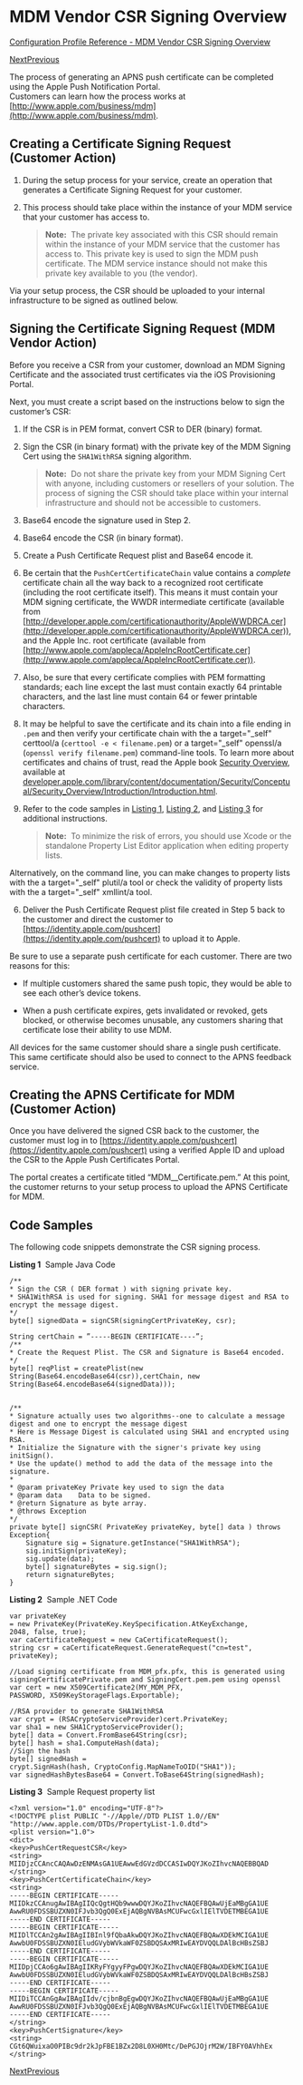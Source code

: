 # MDM Vendor CSR Signing Overview

 [Configuration Profile Reference - MDM Vendor CSR Signing Overview](https://developer.apple.com/library/content/documentation/Miscellaneous/Reference/MobileDeviceManagementProtocolRef/7-MDMVendorCSRSigningOverview/MDMVendorCSRSigningOverview.html)  
  

[Next](https://developer.apple.com/library/content/documentation/Miscellaneous/Reference/MobileDeviceManagementProtocolRef/RevHist_Index/RevisionHistory.html)[Previous](https://developer.apple.com/library/content/documentation/Miscellaneous/Reference/MobileDeviceManagementProtocolRef/6-MDM_Best_Practices/MDM_Best_Practices.html)
  
The process of generating an APNS push certificate can be completed using the Apple Push Notification Portal.  
Customers can learn how the process works at [http://www.apple.com/business/mdm](http://www.apple.com/business/mdm).  
  

## Creating a Certificate Signing Request (Customer Action)
  


1. During the setup process for your service, create an operation that generates a Certificate Signing Request for your customer. 

2. This process should take place within the instance of your MDM service that your customer has access to. 

   > **Note:** 
The private key associated with this CSR should remain within the instance of your MDM service that the customer has access to. This private key is used to sign the MDM push certificate. The MDM service instance should not make this private key available to you (the vendor).  
 
  

Via your setup process, the CSR should be uploaded to your internal infrastructure to be signed as outlined below.  
  

## Signing the Certificate Signing Request (MDM Vendor Action)
  

Before you receive a CSR from your customer, download an MDM Signing Certificate and the associated trust certificates via the iOS Provisioning Portal.  

Next, you must create a script based on the instructions below to sign the customer’s CSR:  


1. If the CSR is in PEM format, convert CSR to DER (binary) format. 

2. Sign the CSR (in binary format) with the private key of the MDM Signing Cert using the `SHA1WithRSA` signing algorithm. 

   > **Note:** 
Do not share the private key from your MDM Signing Cert with anyone, including customers or resellers of your solution. The process of signing the CSR should take place within your internal infrastructure and should not be accessible to customers.  
 

3. Base64 encode the signature used in Step 2. 

4. Base64 encode the CSR (in binary format). 

5. Create a Push Certificate Request plist and Base64 encode it. 

5. Be certain that the `PushCertCertificateChain` value contains a *complete* certificate chain all the way back to a recognized root certificate (including the root certificate itself). This means it must contain your MDM signing certificate, the WWDR intermediate certificate (available from [http://developer.apple.com/certificationauthority/AppleWWDRCA.cer](http://developer.apple.com/certificationauthority/AppleWWDRCA.cer)), and the Apple Inc. root certificate (available from [http://www.apple.com/appleca/AppleIncRootCertificate.cer](http://www.apple.com/appleca/AppleIncRootCertificate.cer)). 

5. Also, be sure that every certificate complies with PEM formatting standards; each line except the last must contain exactly 64 printable characters, and the last line must contain 64 or fewer printable characters. 

5. It may be helpful to save the certificate and its chain into a file ending in `.pem` and then verify your certificate chain with the a target="_self" certtool/a (`certtool -e < filename.pem`) or a target="_self" openssl/a (`openssl verify filename.pem`) command-line tools. To learn more about certificates and chains of trust, read the Apple book [Security Overview](https://developer.apple.com/library/content/documentation/Security/Conceptual/Security_Overview/Introduction/Introduction.html#//apple_ref/doc/uid/TP30000976), available at [developer.apple.com/library/content/documentation/Security/Conceptual/Security_Overview/Introduction/Introduction.html](https://developer.apple.com/library/content/documentation/Security/Conceptual/Security_Overview/Introduction/Introduction.html). 

5. Refer to the code samples in [Listing 1](https://developer.apple.com/library/content/documentation/Miscellaneous/Reference/MobileDeviceManagementProtocolRef/7-MDMVendorCSRSigningOverview/MDMVendorCSRSigningOverview.html#//apple_ref/doc/uid/TP40017387-CH6-SW1), [Listing 2](https://developer.apple.com/library/content/documentation/Miscellaneous/Reference/MobileDeviceManagementProtocolRef/7-MDMVendorCSRSigningOverview/MDMVendorCSRSigningOverview.html#//apple_ref/doc/uid/TP40017387-CH6-SW2), and [Listing 3](https://developer.apple.com/library/content/documentation/Miscellaneous/Reference/MobileDeviceManagementProtocolRef/7-MDMVendorCSRSigningOverview/MDMVendorCSRSigningOverview.html#//apple_ref/doc/uid/TP40017387-CH6-SW3) for additional instructions. 

   > **Note:** 
To minimize the risk of errors, you should use Xcode or the standalone Property List Editor application when editing property lists.  
> 
Alternatively, on the command line, you can make changes to property lists with the a target="_self" plutil/a tool or check the validity of property lists with the a target="_self" xmllint/a tool.  
 

6. Deliver the Push Certificate Request plist file created in Step 5 back to the customer and direct the customer to [https://identity.apple.com/pushcert](https://identity.apple.com/pushcert) to upload it to Apple. 
  

Be sure to use a separate push certificate for each customer. There are two reasons for this:  


* If multiple customers shared the same push topic, they would be able to see each other’s device tokens. 

* When a push certificate expires, gets invalidated or revoked, gets blocked, or otherwise becomes unusable, any customers sharing that certificate lose their ability to use MDM. 
  

All devices for the same customer should share a single push certificate. This same certificate should also be used to connect to the APNS feedback service.  
  

## Creating the APNS Certificate for MDM (Customer Action)
  

Once you have delivered the signed CSR back to the customer, the customer must log in to [https://identity.apple.com/pushcert](https://identity.apple.com/pushcert) using a verified Apple ID and upload the CSR to the Apple Push Certificates Portal.  

The portal creates a certificate titled “MDM_*<VendorName>*_Certificate.pem.” At this point, the customer returns to your setup process to upload the APNS Certificate for MDM.  
  

## Code Samples
  

The following code snippets demonstrate the CSR signing process.  

**Listing 1**  Sample Java Code  

```
/**
* Sign the CSR ( DER format ) with signing private key.
* SHA1WithRSA is used for signing. SHA1 for message digest and RSA to encrypt the message digest.
*/
byte[] signedData = signCSR(signingCertPrivateKey, csr);
 
String certChain = ”-----BEGIN CERTIFICATE----”;
/**
* Create the Request Plist. The CSR and Signature is Base64 encoded.
*/
byte[] reqPlist = createPlist(new String(Base64.encodeBase64(csr)),certChain, new String(Base64.encodeBase64(signedData)));
 
 
/**
* Signature actually uses two algorithms--one to calculate a message digest and one to encrypt the message digest
* Here is Message Digest is calculated using SHA1 and encrypted using RSA.
* Initialize the Signature with the signer's private key using initSign().
* Use the update() method to add the data of the message into the signature.
*
* @param privateKey Private key used to sign the data
* @param data    Data to be signed.
* @return Signature as byte array.
* @throws Exception
*/
private byte[] signCSR( PrivateKey privateKey, byte[] data ) throws Exception{
    Signature sig = Signature.getInstance("SHA1WithRSA");
    sig.initSign(privateKey);
    sig.update(data);
    byte[] signatureBytes = sig.sign();
    return signatureBytes;
}
```  

**Listing 2**  Sample .NET Code  

```
var privateKey = new PrivateKey(PrivateKey.KeySpecification.AtKeyExchange, 2048, false, true);
var caCertificateRequest = new CaCertificateRequest();
string csr = caCertificateRequest.GenerateRequest("cn=test", privateKey);
 
//Load signing certificate from MDM_pfx.pfx, this is generated using signingCertificatePrivate.pem and SigningCert.pem.pem using openssl
var cert = new X509Certificate2(MY_MDM_PFX, PASSWORD, X509KeyStorageFlags.Exportable);
 
//RSA provider to generate SHA1WithRSA
var crypt = (RSACryptoServiceProvider)cert.PrivateKey;
var sha1 = new SHA1CryptoServiceProvider();
byte[] data = Convert.FromBase64String(csr);
byte[] hash = sha1.ComputeHash(data);
//Sign the hash
byte[] signedHash = crypt.SignHash(hash, CryptoConfig.MapNameToOID("SHA1"));
var signedHashBytesBase64 = Convert.ToBase64String(signedHash);
```  

**Listing 3**  Sample Request property list  

```
<?xml version="1.0" encoding="UTF-8"?>
<!DOCTYPE plist PUBLIC "-//Apple//DTD PLIST 1.0//EN" "http://www.apple.com/DTDs/PropertyList-1.0.dtd">
<plist version="1.0">
<dict>
<key>PushCertRequestCSR</key>
<string>
MIIDjzCCAncCAQAwDzENMAsGA1UEAwwEdGVzdDCCASIwDQYJKoZIhvcNAQEBBQAD
</string>
<key>PushCertCertificateChain</key>
<string>
-----BEGIN CERTIFICATE-----
MIIDkzCCAnugAwIBAgIIQcQgtHQb9wwwDQYJKoZIhvcNAQEFBQAwUjEaMBgGA1UE
AwwRU0FDSSBUZXN0IFJvb3QgQ0ExEjAQBgNVBAsMCUFwcGxlIElTVDETMBEGA1UE
-----END CERTIFICATE-----
-----BEGIN CERTIFICATE-----
MIIDlTCCAn2gAwIBAgIIBInl9fQbaAkwDQYJKoZIhvcNAQEFBQAwXDEkMCIGA1UE
AwwbU0FDSSBUZXN0IEludGVybWVkaWF0ZSBDQSAxMRIwEAYDVQQLDAlBcHBsZSBJ
-----END CERTIFICATE-----
-----BEGIN CERTIFICATE-----
MIIDpjCCAo6gAwIBAgIIKRyFYgyyFPgwDQYJKoZIhvcNAQEFBQAwXDEkMCIGA1UE
AwwbU0FDSSBUZXN0IEludGVybWVkaWF0ZSBDQSAxMRIwEAYDVQQLDAlBcHBsZSBJ
-----END CERTIFICATE-----
-----BEGIN CERTIFICATE-----
MIIDiTCCAnGgAwIBAgIIdv/cjbnBgEgwDQYJKoZIhvcNAQEFBQAwUjEaMBgGA1UE
AwwRU0FDSSBUZXN0IFJvb3QgQ0ExEjAQBgNVBAsMCUFwcGxlIElTVDETMBEGA1UE
-----END CERTIFICATE-----
</string>
<key>PushCertSignature</key>
<string>
CGt6QWuixaO0PIBc9dr2kJpFBE1BZx2D8L0XH0Mtc/DePGJOjrM2W/IBFY0AVhhEx
</string>
```  

[Next](https://developer.apple.com/library/content/documentation/Miscellaneous/Reference/MobileDeviceManagementProtocolRef/RevHist_Index/RevisionHistory.html)[Previous](https://developer.apple.com/library/content/documentation/Miscellaneous/Reference/MobileDeviceManagementProtocolRef/6-MDM_Best_Practices/MDM_Best_Practices.html)

  



